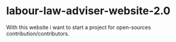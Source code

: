 # labour-law-adviser-website-2.0
With this website i want to start a project for open-sources  contribution/contributors.
